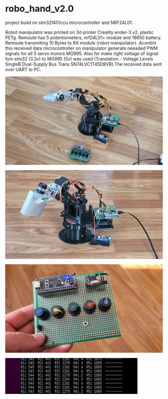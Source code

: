 # robo_hand_v2.0
project build on stm32f401ccu microcontroller and NRF24L01. 

Robot manipulator was printed on 3d printer Creality ender-3 v2, plastic PETg. 
Remoute has 5 potentiometers, nrf24L01+ module and 18650 battery. Remoute transmiting 10 Bytes to RX module (robot manipulator). Acordint this received data microcontroller on manipulator generate neeaded PWM signals for all 5 servo morors MG995. Also for make right voltage of signal fom stm32 (3.3v) to MG995 (5v) was used (Translation - Voltage Levels SingleB Dual-Supply Bus Trans SN74LVC1T45DBVR).The received data sent over UART to PC.

![alt text](https://github.com/OlegDemk/robo_hand_v2.0/blob/main/photo_1.jpg)

![alt text](https://github.com/OlegDemk/robo_hand_v2.0/blob/main/photo_2.jpg)

![alt text](https://github.com/OlegDemk/robo_hand_v2.0/blob/main/remote.jpg)

![alt text](https://github.com/OlegDemk/robo_hand_v2.0/blob/main/data.png)
